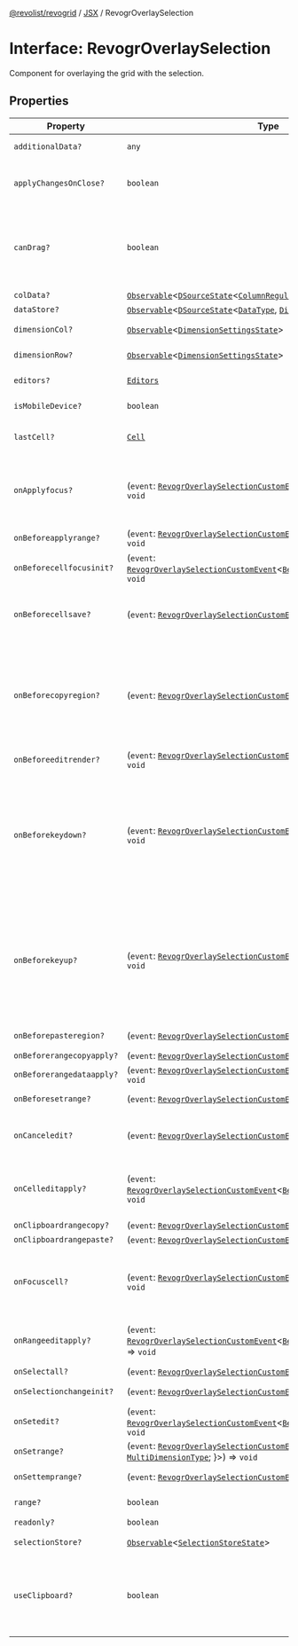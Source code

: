 [@revolist/revogrid](README.md) / [JSX](Namespace.JSX.md) / RevogrOverlaySelection

# Interface: RevogrOverlaySelection

Component for overlaying the grid with the selection.

## Properties

| Property | Type | Description | Defined in |
| ------ | ------ | ------ | ------ |
| `additionalData?` | `any` | Additional data to pass to renderer. | [src/components.d.ts:1854](https://github.com/revolist/revogrid/blob/786bfc578aeb724125d022c69d878eb830c54a23/src/components.d.ts#L1854) |
| `applyChangesOnClose?` | `boolean` | If true applys changes when cell closes if not Escape. | [src/components.d.ts:1858](https://github.com/revolist/revogrid/blob/786bfc578aeb724125d022c69d878eb830c54a23/src/components.d.ts#L1858) |
| `canDrag?` | `boolean` | Enable revogr-order-editor component (read more in revogr-order-editor component). Allows D&D. | [src/components.d.ts:1862](https://github.com/revolist/revogrid/blob/786bfc578aeb724125d022c69d878eb830c54a23/src/components.d.ts#L1862) |
| `colData?` | [`Observable`](TypeAlias.Observable.md)\<[`DSourceState`](TypeAlias.DSourceState.md)\<[`ColumnRegular`](Interface.ColumnRegular.md), [`DimensionCols`](TypeAlias.DimensionCols.md)\>\> | Column data store. | [src/components.d.ts:1866](https://github.com/revolist/revogrid/blob/786bfc578aeb724125d022c69d878eb830c54a23/src/components.d.ts#L1866) |
| `dataStore?` | [`Observable`](TypeAlias.Observable.md)\<[`DSourceState`](TypeAlias.DSourceState.md)\<[`DataType`](TypeAlias.DataType.md), [`DimensionRows`](TypeAlias.DimensionRows.md)\>\> | Row data store. | [src/components.d.ts:1870](https://github.com/revolist/revogrid/blob/786bfc578aeb724125d022c69d878eb830c54a23/src/components.d.ts#L1870) |
| `dimensionCol?` | [`Observable`](TypeAlias.Observable.md)\<[`DimensionSettingsState`](Interface.DimensionSettingsState.md)\> | Dimension settings X. | [src/components.d.ts:1874](https://github.com/revolist/revogrid/blob/786bfc578aeb724125d022c69d878eb830c54a23/src/components.d.ts#L1874) |
| `dimensionRow?` | [`Observable`](TypeAlias.Observable.md)\<[`DimensionSettingsState`](Interface.DimensionSettingsState.md)\> | Dimension settings Y. | [src/components.d.ts:1878](https://github.com/revolist/revogrid/blob/786bfc578aeb724125d022c69d878eb830c54a23/src/components.d.ts#L1878) |
| `editors?` | [`Editors`](TypeAlias.Editors.md) | Custom editors register. | [src/components.d.ts:1882](https://github.com/revolist/revogrid/blob/786bfc578aeb724125d022c69d878eb830c54a23/src/components.d.ts#L1882) |
| `isMobileDevice?` | `boolean` | Is mobile view mode. | [src/components.d.ts:1886](https://github.com/revolist/revogrid/blob/786bfc578aeb724125d022c69d878eb830c54a23/src/components.d.ts#L1886) |
| `lastCell?` | [`Cell`](Interface.Cell.md) | Last real coordinates positions + 1. | [src/components.d.ts:1890](https://github.com/revolist/revogrid/blob/786bfc578aeb724125d022c69d878eb830c54a23/src/components.d.ts#L1890) |
| `onApplyfocus?` | (`event`: [`RevogrOverlaySelectionCustomEvent`](Interface.RevogrOverlaySelectionCustomEvent.md)\<[`FocusRenderEvent`](Interface.FocusRenderEvent.md)\>) => `void` | Before cell get focused. To prevent the default behavior of applying the edit data, you can call `e.preventDefault()`. | [src/components.d.ts:1894](https://github.com/revolist/revogrid/blob/786bfc578aeb724125d022c69d878eb830c54a23/src/components.d.ts#L1894) |
| `onBeforeapplyrange?` | (`event`: [`RevogrOverlaySelectionCustomEvent`](Interface.RevogrOverlaySelectionCustomEvent.md)\<[`FocusRenderEvent`](Interface.FocusRenderEvent.md)\>) => `void` | Before range applied. | [src/components.d.ts:1898](https://github.com/revolist/revogrid/blob/786bfc578aeb724125d022c69d878eb830c54a23/src/components.d.ts#L1898) |
| `onBeforecellfocusinit?` | (`event`: [`RevogrOverlaySelectionCustomEvent`](Interface.RevogrOverlaySelectionCustomEvent.md)\<[`BeforeSaveDataDetails`](TypeAlias.BeforeSaveDataDetails.md)\>) => `void` | Before cell focus. | [src/components.d.ts:1902](https://github.com/revolist/revogrid/blob/786bfc578aeb724125d022c69d878eb830c54a23/src/components.d.ts#L1902) |
| `onBeforecellsave?` | (`event`: [`RevogrOverlaySelectionCustomEvent`](Interface.RevogrOverlaySelectionCustomEvent.md)\<`any`\>) => `void` | Runs before cell save. Can be used to override or cancel original save. | [src/components.d.ts:1906](https://github.com/revolist/revogrid/blob/786bfc578aeb724125d022c69d878eb830c54a23/src/components.d.ts#L1906) |
| `onBeforecopyregion?` | (`event`: [`RevogrOverlaySelectionCustomEvent`](Interface.RevogrOverlaySelectionCustomEvent.md)\<`any`\>) => `void` | Before clipboard copy happened. Validate data before copy. To prevent the default behavior of editing data and use your own implementation, call `e.preventDefault()`. | [src/components.d.ts:1910](https://github.com/revolist/revogrid/blob/786bfc578aeb724125d022c69d878eb830c54a23/src/components.d.ts#L1910) |
| `onBeforeeditrender?` | (`event`: [`RevogrOverlaySelectionCustomEvent`](Interface.RevogrOverlaySelectionCustomEvent.md)\<[`FocusRenderEvent`](Interface.FocusRenderEvent.md)\>) => `void` | Before editor render. | [src/components.d.ts:1914](https://github.com/revolist/revogrid/blob/786bfc578aeb724125d022c69d878eb830c54a23/src/components.d.ts#L1914) |
| `onBeforekeydown?` | (`event`: [`RevogrOverlaySelectionCustomEvent`](Interface.RevogrOverlaySelectionCustomEvent.md)\<`KeyboardEvent`\>) => `void` | Before key up event proxy, used to prevent key up trigger. If you have some custom behaviour event, use this event to check if it wasn't processed by internal logic. Call preventDefault(). | [src/components.d.ts:1918](https://github.com/revolist/revogrid/blob/786bfc578aeb724125d022c69d878eb830c54a23/src/components.d.ts#L1918) |
| `onBeforekeyup?` | (`event`: [`RevogrOverlaySelectionCustomEvent`](Interface.RevogrOverlaySelectionCustomEvent.md)\<`KeyboardEvent`\>) => `void` | Before key down event proxy, used to prevent key down trigger. If you have some custom behaviour event, use this event to check if it wasn't processed by internal logic. Call preventDefault(). | [src/components.d.ts:1922](https://github.com/revolist/revogrid/blob/786bfc578aeb724125d022c69d878eb830c54a23/src/components.d.ts#L1922) |
| `onBeforepasteregion?` | (`event`: [`RevogrOverlaySelectionCustomEvent`](Interface.RevogrOverlaySelectionCustomEvent.md)\<`any`\>) => `void` | Before region paste happened. | [src/components.d.ts:1926](https://github.com/revolist/revogrid/blob/786bfc578aeb724125d022c69d878eb830c54a23/src/components.d.ts#L1926) |
| `onBeforerangecopyapply?` | (`event`: [`RevogrOverlaySelectionCustomEvent`](Interface.RevogrOverlaySelectionCustomEvent.md)\<[`ChangedRange`](TypeAlias.ChangedRange.md)\>) => `void` | Before range copy. | [src/components.d.ts:1930](https://github.com/revolist/revogrid/blob/786bfc578aeb724125d022c69d878eb830c54a23/src/components.d.ts#L1930) |
| `onBeforerangedataapply?` | (`event`: [`RevogrOverlaySelectionCustomEvent`](Interface.RevogrOverlaySelectionCustomEvent.md)\<[`FocusRenderEvent`](Interface.FocusRenderEvent.md)\>) => `void` | Range data apply. | [src/components.d.ts:1934](https://github.com/revolist/revogrid/blob/786bfc578aeb724125d022c69d878eb830c54a23/src/components.d.ts#L1934) |
| `onBeforesetrange?` | (`event`: [`RevogrOverlaySelectionCustomEvent`](Interface.RevogrOverlaySelectionCustomEvent.md)\<`any`\>) => `void` | Before range selection applied. | [src/components.d.ts:1938](https://github.com/revolist/revogrid/blob/786bfc578aeb724125d022c69d878eb830c54a23/src/components.d.ts#L1938) |
| `onCanceledit?` | (`event`: [`RevogrOverlaySelectionCustomEvent`](Interface.RevogrOverlaySelectionCustomEvent.md)\<`any`\>) => `void` | Used for editors support when editor close requested. | [src/components.d.ts:1942](https://github.com/revolist/revogrid/blob/786bfc578aeb724125d022c69d878eb830c54a23/src/components.d.ts#L1942) |
| `onCelleditapply?` | (`event`: [`RevogrOverlaySelectionCustomEvent`](Interface.RevogrOverlaySelectionCustomEvent.md)\<[`BeforeSaveDataDetails`](TypeAlias.BeforeSaveDataDetails.md)\>) => `void` | Cell edit apply to the data source. Triggers datasource edit on the root level. | [src/components.d.ts:1946](https://github.com/revolist/revogrid/blob/786bfc578aeb724125d022c69d878eb830c54a23/src/components.d.ts#L1946) |
| `onClipboardrangecopy?` | (`event`: [`RevogrOverlaySelectionCustomEvent`](Interface.RevogrOverlaySelectionCustomEvent.md)\<`any`\>) => `void` | Range copy. | [src/components.d.ts:1950](https://github.com/revolist/revogrid/blob/786bfc578aeb724125d022c69d878eb830c54a23/src/components.d.ts#L1950) |
| `onClipboardrangepaste?` | (`event`: [`RevogrOverlaySelectionCustomEvent`](Interface.RevogrOverlaySelectionCustomEvent.md)\<`any`\>) => `void` | - | [src/components.d.ts:1951](https://github.com/revolist/revogrid/blob/786bfc578aeb724125d022c69d878eb830c54a23/src/components.d.ts#L1951) |
| `onFocuscell?` | (`event`: [`RevogrOverlaySelectionCustomEvent`](Interface.RevogrOverlaySelectionCustomEvent.md)\<[`ApplyFocusEvent`](Interface.ApplyFocusEvent.md)\>) => `void` | Cell get focused. To prevent the default behavior of applying the edit data, you can call `e.preventDefault()`. | [src/components.d.ts:1955](https://github.com/revolist/revogrid/blob/786bfc578aeb724125d022c69d878eb830c54a23/src/components.d.ts#L1955) |
| `onRangeeditapply?` | (`event`: [`RevogrOverlaySelectionCustomEvent`](Interface.RevogrOverlaySelectionCustomEvent.md)\<[`BeforeRangeSaveDataDetails`](TypeAlias.BeforeRangeSaveDataDetails.md)\>) => `void` | Range data apply. Triggers datasource edit on the root level. | [src/components.d.ts:1959](https://github.com/revolist/revogrid/blob/786bfc578aeb724125d022c69d878eb830c54a23/src/components.d.ts#L1959) |
| `onSelectall?` | (`event`: [`RevogrOverlaySelectionCustomEvent`](Interface.RevogrOverlaySelectionCustomEvent.md)\<`any`\>) => `void` | Select all. | [src/components.d.ts:1963](https://github.com/revolist/revogrid/blob/786bfc578aeb724125d022c69d878eb830c54a23/src/components.d.ts#L1963) |
| `onSelectionchangeinit?` | (`event`: [`RevogrOverlaySelectionCustomEvent`](Interface.RevogrOverlaySelectionCustomEvent.md)\<[`ChangedRange`](TypeAlias.ChangedRange.md)\>) => `void` | Selection range changed. | [src/components.d.ts:1967](https://github.com/revolist/revogrid/blob/786bfc578aeb724125d022c69d878eb830c54a23/src/components.d.ts#L1967) |
| `onSetedit?` | (`event`: [`RevogrOverlaySelectionCustomEvent`](Interface.RevogrOverlaySelectionCustomEvent.md)\<[`BeforeSaveDataDetails`](TypeAlias.BeforeSaveDataDetails.md)\>) => `void` | Set edit cell. | [src/components.d.ts:1971](https://github.com/revolist/revogrid/blob/786bfc578aeb724125d022c69d878eb830c54a23/src/components.d.ts#L1971) |
| `onSetrange?` | (`event`: [`RevogrOverlaySelectionCustomEvent`](Interface.RevogrOverlaySelectionCustomEvent.md)\<[`RangeArea`](TypeAlias.RangeArea.md) & \{ `type`: [`MultiDimensionType`](TypeAlias.MultiDimensionType.md); \}\>) => `void` | Set range. | [src/components.d.ts:1975](https://github.com/revolist/revogrid/blob/786bfc578aeb724125d022c69d878eb830c54a23/src/components.d.ts#L1975) |
| `onSettemprange?` | (`event`: [`RevogrOverlaySelectionCustomEvent`](Interface.RevogrOverlaySelectionCustomEvent.md)\<[`TempRange`](TypeAlias.TempRange.md)\>) => `void` | Set temp range area during autofill. | [src/components.d.ts:1979](https://github.com/revolist/revogrid/blob/786bfc578aeb724125d022c69d878eb830c54a23/src/components.d.ts#L1979) |
| `range?` | `boolean` | Range selection allowed. | [src/components.d.ts:1983](https://github.com/revolist/revogrid/blob/786bfc578aeb724125d022c69d878eb830c54a23/src/components.d.ts#L1983) |
| `readonly?` | `boolean` | Readonly mode. | [src/components.d.ts:1987](https://github.com/revolist/revogrid/blob/786bfc578aeb724125d022c69d878eb830c54a23/src/components.d.ts#L1987) |
| `selectionStore?` | [`Observable`](TypeAlias.Observable.md)\<[`SelectionStoreState`](TypeAlias.SelectionStoreState.md)\> | Selection, range, focus. | [src/components.d.ts:1991](https://github.com/revolist/revogrid/blob/786bfc578aeb724125d022c69d878eb830c54a23/src/components.d.ts#L1991) |
| `useClipboard?` | `boolean` | Enable revogr-clipboard component (read more in revogr-clipboard component). Allows copy/paste. | [src/components.d.ts:1995](https://github.com/revolist/revogrid/blob/786bfc578aeb724125d022c69d878eb830c54a23/src/components.d.ts#L1995) |
